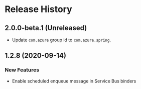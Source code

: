 # Release History

## 2.0.0-beta.1 (Unreleased)
- Update `com.azure` group id to `com.azure.spring`.

## 1.2.8 (2020-09-14)
### New Features
 - Enable scheduled enqueue message in Service Bus binders
